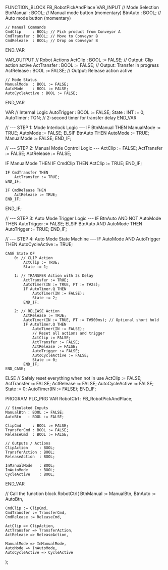 FUNCTION_BLOCK FB_RobotPickAndPlace
VAR_INPUT
    // Mode Selection
    BtnManual : BOOL; // Manual mode button (momentary)
    BtnAuto   : BOOL; // Auto mode button (momentary)

    // Manual Commands
    CmdClip     : BOOL; // Pick product from Conveyor A
    CmdTransfer : BOOL; // Move to Conveyor B
    CmdRelease  : BOOL; // Drop on Conveyor B
END_VAR

VAR_OUTPUT
    // Robot Actions
    ActClip     : BOOL := FALSE; // Output: Clip action active
    ActTransfer : BOOL := FALSE; // Output: Transfer in progress
    ActRelease  : BOOL := FALSE; // Output: Release action active

    // Mode Status
    ManualMode  : BOOL := FALSE;
    AutoMode    : BOOL := FALSE;
    AutoCycleActive : BOOL := FALSE;
END_VAR

VAR
    // Internal Logic
    AutoTrigger : BOOL := FALSE;
    State       : INT := 0;
    AutoTimer   : TON; // 2-second timer for transfer delay
END_VAR

// --- STEP 1: Mode Interlock Logic ---
IF BtnManual THEN
    ManualMode := TRUE;
    AutoMode := FALSE;
ELSIF BtnAuto THEN
    AutoMode := TRUE;
    ManualMode := FALSE;
END_IF;

// --- STEP 2: Manual Mode Control Logic ---
ActClip := FALSE;
ActTransfer := FALSE;
ActRelease := FALSE;

IF ManualMode THEN
    IF CmdClip THEN
        ActClip := TRUE;
    END_IF;

    IF CmdTransfer THEN
        ActTransfer := TRUE;
    END_IF;

    IF CmdRelease THEN
        ActRelease := TRUE;
    END_IF;
END_IF;

// --- STEP 3: Auto Mode Trigger Logic ---
IF BtnAuto AND NOT AutoMode THEN
    AutoTrigger := FALSE;
ELSIF BtnAuto AND AutoMode THEN
    AutoTrigger := TRUE;
END_IF;

// --- STEP 4: Auto Mode State Machine ---
IF AutoMode AND AutoTrigger THEN
    AutoCycleActive := TRUE;

    CASE State OF
        0: // CLIP Action
            ActClip := TRUE;
            State := 1;

        1: // TRANSFER Action with 2s Delay
            ActTransfer := TRUE;
            AutoTimer(IN := TRUE, PT := T#2s);
            IF AutoTimer.Q THEN
                AutoTimer(IN := FALSE);
                State := 2;
            END_IF;

        2: // RELEASE Action
            ActRelease := TRUE;
            AutoTimer(IN := TRUE, PT := T#500ms); // Optional short hold
            IF AutoTimer.Q THEN
                AutoTimer(IN := FALSE);
                // Reset all actions and trigger
                ActClip := FALSE;
                ActTransfer := FALSE;
                ActRelease := FALSE;
                AutoTrigger := FALSE;
                AutoCycleActive := FALSE;
                State := 0;
            END_IF;
    END_CASE;
ELSE
    // Safely reset everything when not in use
    ActClip := FALSE;
    ActTransfer := FALSE;
    ActRelease := FALSE;
    AutoCycleActive := FALSE;
    State := 0;
    AutoTimer(IN := FALSE);
END_IF;

PROGRAM PLC_PRG
VAR
    RobotCtrl : FB_RobotPickAndPlace;

    // Simulated Inputs
    ManualBtn : BOOL := FALSE;
    AutoBtn   : BOOL := FALSE;

    ClipCmd     : BOOL := FALSE;
    TransferCmd : BOOL := FALSE;
    ReleaseCmd  : BOOL := FALSE;

    // Outputs / Actions
    ClipAction     : BOOL;
    TransferAction : BOOL;
    ReleaseAction  : BOOL;

    InManualMode   : BOOL;
    InAutoMode     : BOOL;
    CycleActive    : BOOL;
END_VAR

// Call the function block
RobotCtrl(
    BtnManual := ManualBtn,
    BtnAuto := AutoBtn,

    CmdClip := ClipCmd,
    CmdTransfer := TransferCmd,
    CmdRelease := ReleaseCmd,

    ActClip => ClipAction,
    ActTransfer => TransferAction,
    ActRelease => ReleaseAction,

    ManualMode => InManualMode,
    AutoMode => InAutoMode,
    AutoCycleActive => CycleActive
);
